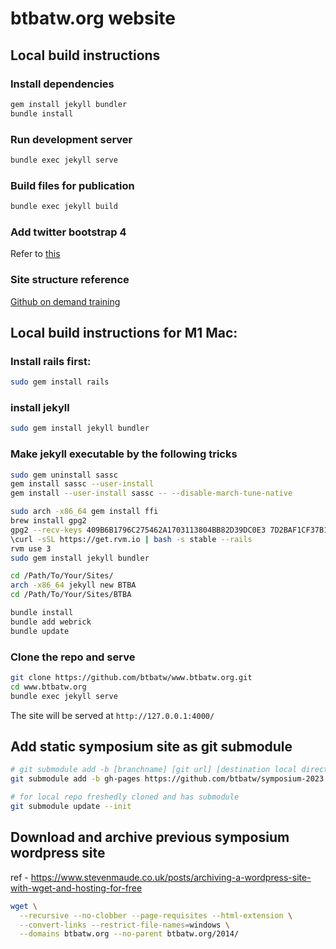 # btbatw.org website

## Local build instructions

### Install dependencies

```bash
gem install jekyll bundler
bundle install
```

### Run development server

```bash
bundle exec jekyll serve
```

### Build files for publication

```bash
bundle exec jekyll build
```

### Add twitter bootstrap 4
Refer to [this](https://simpleit.rocks/how-to-add-bootstrap-4-to-jekyll-the-right-way/#fnref:safe-mode)

### Site structure reference
[Github on demand training](https://github.com/github/training-kit)

## Local build instructions for M1 Mac:

### Install rails first:

```bash
sudo gem install rails
```

### install jekyll

```bash
sudo gem install jekyll bundler
```

### Make jekyll executable by the following tricks

```bash
sudo gem uninstall sassc
gem install sassc --user-install
gem install --user-install sassc -- --disable-march-tune-native

sudo arch -x86_64 gem install ffi
brew install gpg2
gpg2 --recv-keys 409B6B1796C275462A1703113804BB82D39DC0E3 7D2BAF1CF37B13E2069D6956105BD0E739499BDB
\curl -sSL https://get.rvm.io | bash -s stable --rails
rvm use 3
sudo gem install jekyll bundler

cd /Path/To/Your/Sites/
arch -x86_64 jekyll new BTBA
cd /Path/To/Your/Sites/BTBA

bundle install
bundle add webrick
bundle update
```

### Clone the repo and serve

```bash
git clone https://github.com/btbatw/www.btbatw.org.git
cd www.btbatw.org
bundle exec jekyll serve
```

The site will be served at `http://127.0.0.1:4000/`

## Add static symposium site as git submodule

```bash
# git submodule add -b [branchname] [git url] [destination local directory]
git submodule add -b gh-pages https://github.com/btbatw/symposium-2023.git ./2023/

# for local repo freshedly cloned and has submodule
git submodule update --init 
```

## Download and archive previous symposium wordpress site

ref - https://www.stevenmaude.co.uk/posts/archiving-a-wordpress-site-with-wget-and-hosting-for-free

```bash
wget \
  --recursive --no-clobber --page-requisites --html-extension \
  --convert-links --restrict-file-names=windows \
  --domains btbatw.org --no-parent btbatw.org/2014/
```
